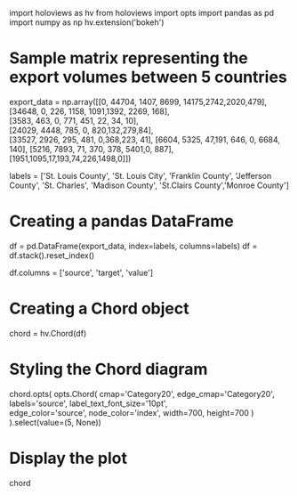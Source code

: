 import holoviews as hv
from holoviews import opts
import pandas as pd
import numpy as np
hv.extension('bokeh')

# Sample matrix representing the export volumes between 5 countries
export_data = np.array([[0, 44704, 1407, 8699, 14175,2742,2020,479],   
                        [34648, 0, 226, 1158, 1091,1392, 2269, 168],   
                        [3583, 463, 0, 771, 451, 22, 34, 10],   
                        [24029, 4448, 785, 0, 820,132,279,84],   
                        [33527, 2926, 295, 481, 0,368,223, 41],
                        [6604, 5325, 47,191, 646, 0, 6684, 140],
                        [5216, 7893, 71, 370, 378, 5401,0, 887],
                        [1951,1095,17,193,74,226,1498,0]]) 

labels = ['St. Louis County', 'St. Louis City', 'Franklin County', 'Jefferson County', 'St. Charles', 'Madison County', 
          'St.Clairs County','Monroe County']


# Creating a pandas DataFrame
df = pd.DataFrame(export_data, index=labels, columns=labels)
df = df.stack().reset_index()

df.columns = ['source', 'target', 'value']

# Creating a Chord object
chord = hv.Chord(df)

# Styling the Chord diagram
chord.opts(
    opts.Chord(
        cmap='Category20', edge_cmap='Category20', 
        labels='source', label_text_font_size='10pt',  
        edge_color='source', node_color='index', 
        width=700, height=700 
    )
).select(value=(5, None)) 

# Display the plot
chord